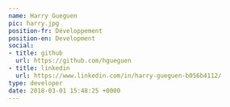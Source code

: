 ```yaml
---
name: Harry Gueguen
pic: harry.jpg
position-fr: Développement
position-en: Development
social:
- title: github
  url: https://github.com/hgueguen
- title: linkedin
  url: https://www.linkedin.com/in/harry-gueguen-b056b4112/
type: developer
date: 2018-03-01 15:48:25 +0000
---
```

